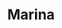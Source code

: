 ---
title: Marina
artigo: a
picture: /images/m/marina.jpg
background: /images/fundos/mar.jpg
style: style1
description: Significado do nome Marina
full-description:  Como o próprio nome já sugere, Marina está relacionado com o mar ou ao ambiente marinho. Por isso, este nome geralmente era utilizado pelas pessoas que gostavam ou moravam no litoral! Marina, desta forma, carrega consigo as qualidades de extensão e beleza inerentes ao mar. Quem mais aí gosta muito do mar? Então, fica a dica de um nome para colocar na sua filha!
---